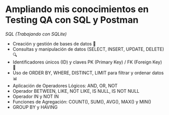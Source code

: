 # Ampliando mis conocimientos en Testing QA con SQL y Postman #

*SQL (Trabajando con SQLite)*
- Creación y gestión de bases de datos 📂
- Consultas y manipulación de datos (SELECT, INSERT, UPDATE, DELETE) 🔍
- Identificadores únicos (ID) y claves PK (Primary Key) / FK (Foreign Key) 🔗
- Uso de ORDER BY, WHERE, DISTINCT, LIMIT para filtrar y ordenar datos 📊
- Aplicación de Operadores Lógicos: AND, OR, NOT
- Operador BETWEEN, LIKE, NOT LIKE, IS NULL, IS NOT NULL
- Operador IN y NOT IN
- Funciones de Agregación: COUNT(), SUM(), AVG(), MAX() y MIN()
- GROUP BY y HAVING